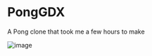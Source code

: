 # PongGDX
A Pong clone that took me a few hours to make

![image](https://user-images.githubusercontent.com/98701057/163726437-08f70d17-39df-43d8-898b-30dd9780436c.png)
